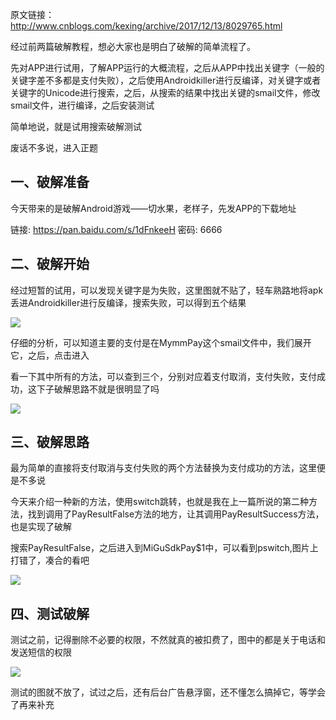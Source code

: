 原文链接：http://www.cnblogs.com/kexing/archive/2017/12/13/8029765.html

经过前两篇破解教程，想必大家也是明白了破解的简单流程了。

先对APP进行试用，了解APP运行的大概流程，之后从APP中找出关键字（一般的关键字差不多都是支付失败），之后使用Androidkiller进行反编译，对关键字或者关键字的Unicode进行搜索，之后，从搜索的结果中找出关键的smail文件，修改smail文件，进行编译，之后安装测试

简单地说，就是试用搜索破解测试  

废话不多说，进入正题

## 一、破解准备  

今天带来的是破解Android游戏——切水果，老样子，先发APP的下载地址

链接: https://pan.baidu.com/s/1dFnkeeH 密码: 6666

## 二、破解开始

经过短暂的试用，可以发现关键字是为失败，这里图就不贴了，轻车熟路地将apk丢进Androidkiller进行反编译，搜索失败，可以得到五个结果  

![](http://images2017.cnblogs.com/blog/1210268/201712/1210268-20171212210225113-207291313.png)

 仔细的分析，可以知道主要的支付是在MymmPay这个smail文件中，我们展开它，之后，点击进入

看一下其中所有的方法，可以查到三个，分别对应着支付取消，支付失败，支付成功，这下子破解思路不就是很明显了吗

![](http://images2017.cnblogs.com/blog/1210268/201712/1210268-20171212210437144-804647485.png)

## 三、破解思路

最为简单的直接将支付取消与支付失败的两个方法替换为支付成功的方法，这里便是不多说

今天来介绍一种新的方法，使用switch跳转，也就是我在上一篇所说的第二种方法，找到调用了PayResultFalse方法的地方，让其调用PayResultSuccess方法，也是实现了破解  

搜索PayResultFalse，之后进入到MiGuSdkPay$1中，可以看到pswitch,图片上打错了，凑合的看吧

![](http://images2017.cnblogs.com/blog/1210268/201712/1210268-20171213222717941-1255598577.png)

## 四、测试破解

测试之前，记得删除不必要的权限，不然就真的被扣费了，图中的都是关于电话和发送短信的权限

![](http://images2017.cnblogs.com/blog/1210268/201712/1210268-20171213223133035-1798763686.png)

 测试的图就不放了，试过之后，还有后台广告悬浮窗，还不懂怎么搞掉它，等学会了再来补充